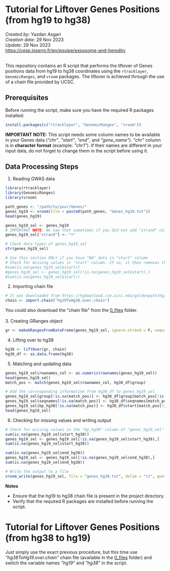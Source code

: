 # Tutorial for Liftover Genes Positions (from hg19 to hg38)
*Created by:* Yazdan Asgari<br>
*Creation date:* 29 Nov 2023<br>
*Update:* 29 Nov 2023<br>
https://cesp.inserm.fr/en/equipe/exposome-and-heredity
<br>
<br>

This repository contains an R script that performs the liftover of Genes positions data from hg19 to hg38 coordinates using the `rtracklayer`, `GenomicRanges`, and `vroom` packages. The liftover is achieved through the use of a chain file provided by UCSC.

## Prerequisites
Before running the script, make sure you have the required R packages installed:

```R
install.packages(c("rtracklayer", "GenomicRanges", "vroom"))
```

**IMPORTANT NOTE:** This script needs some column names to be available in your Genes data (*"chr"*, *"start"*, *"end"*, and *"gene_name"*). *"chr"* column is in **character format** (example: *"chr1"*). If their names are different in your input data, do not forget to change them in the script before using it.

## Data Processing Steps
1. Reading GWAS data
```R
library(rtracklayer)
library(GenomicRanges)
library(vroom)

path_genes <- "/path/to/your/Genes/"
genes_hg19 <- vroom(file = paste0(path_genes, "Genes_hg19.txt"))
head(genes_hg19)

genes_hg19_sel <- genes_hg19
# IMPORTANT NOTE: We saw that sometimes if you did not add "strand" column info on your data, some start positions will add with +1 bp in the created hg38 file !!! So, we added this column to the data as well.
genes_hg19_sel["strand"] <- "+"

# Check data types of genes_hg19_sel
str(genes_hg19_sel)

# Use this section ONLY if you have "NA" data in "start" column
# Check for missing values in "start" column. If so, it then removes them
#sum(is.na(genes_hg19_sel$start))
#genes_hg19_sel <- genes_hg19_sel[!is.na(genes_hg19_sel$start),]
#sum(is.na(genes_hg19_sel$start))

```

2. Importing chain file
```R
# It was downloaded from https://hgdownload.cse.ucsc.edu/goldenpath/hg38/liftOver/
chain <- import.chain("hg19ToHg38.over.chain")
```
You could also download the "chain file" from the [0_files](/0_files) folder.
<br>
<br>
3. Creating GRanges object
```R
gr <- makeGRangesFromDataFrame(genes_hg19_sel, ignore.strand = F, seqnames.field = "chr", start.field = "start", end.field = "end")
```

4. Lifting over to hg38
```R
hg38 <- liftOver(gr, chain)
hg38_df <- as.data.frame(hg38)
```

5. Matching and updating data
```R
genes_hg19_sel$rownames_col <- as.numeric(rownames(genes_hg19_sel))
head(genes_hg19_sel)
match_pos <- match(genes_hg19_sel$rownames_col, hg38_df$group)

# Add the corresponding information from hg38_df to genes_hg19_sel
genes_hg19_sel$group[!is.na(match_pos)] <- hg38_df$group[match_pos[!is.na(match_pos)]]
genes_hg19_sel$seqnames[!is.na(match_pos)] <- hg38_df$seqnames[match_pos[!is.na(match_pos)]]
genes_hg19_sel$bp_hg38[!is.na(match_pos)] <- hg38_df$start[match_pos[!is.na(match_pos)]]
head(genes_hg19_sel)
```

6. Checking for missing values and writing output
```R
# Check for missing values in the "bp_hg38" column of "genes_hg19_sel" Genes file, then remove them
sum(is.na(genes_hg19_sel$start_hg38))
genes_hg19_sel <- genes_hg19_sel[!is.na(genes_hg19_sel$start_hg38),]
sum(is.na(genes_hg19_sel$start_hg38))

sum(is.na(genes_hg19_sel$end_hg38))
genes_hg19_sel <- genes_hg19_sel[!is.na(genes_hg19_sel$end_hg38),]
sum(is.na(genes_hg19_sel$end_hg38))

# Write the output to a file
vroom_write(genes_hg19_sel, file = "genes_hg38.txt", delim = "\t", quote = "none", col_names = TRUE)
```

**Notes**
- Ensure that the hg19 to hg38 chain file is present in the project directory.
- Verify that the required R packages are installed before running the script.

# Tutorial for Liftover Genes Positions (from hg38 to hg19)
Just simply use the exact previous procedure, but this time use *"hg38ToHg19.over.chain"* chain file (available in the [0_files](/0_files) folder) and switch the variable names *"hg19"* and *"hg38"* in the script.
